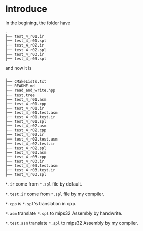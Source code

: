 <!--
 * @Github: https://github.com/Certseeds/CS323_Compilers_2020F
 * @Organization: SUSTech
 * @Author: nanoseeds
 * @Date: 2021-01-29 20:20:35
 * @LastEditors: nanoseeds
 * @LastEditTime: 2021-01-30 17:57:50
 * @License: CC-BY-NC-SA_V4_0 or any later version 
 -->

# Introduce

In the begining, the folder have

``` tree
.
├── test_4_r01.ir
├── test_4_r01.spl
├── test_4_r02.ir
├── test_4_r02.spl
├── test_4_r03.ir
├── test_4_r03.spl
```

and now it is

``` tree
.
├── CMakeLists.txt
├── README.md
├── read_and_write.hpp
├── test.tree
├── test_4_r01.asm
├── test_4_r01.cpp
├── test_4_r01.ir
├── test_4_r01.test.asm
├── test_4_r01.test.ir
├── test_4_r01.spl
├── test_4_r02.asm
├── test_4_r02.cpp
├── test_4_r02.ir
├── test_4_r02.test.asm
├── test_4_r02.test.ir
├── test_4_r02.spl
├── test_4_r03.asm
├── test_4_r03.cpp
├── test_4_r03.ir
├── test_4_r03.test.asm
├── test_4_r03.test.ir
├── test_4_r03.spl
```

`*.ir` come from `*.spl` file by default.

`*.test.ir` come from `*.spl` file by my compiler.

`*.cpp` is `*.spl`'s translation in cpp.

`*.asm` translate `*.spl` to mips32 Assembly by handwrite.

`*.test.asm` translate `*.spl` to mips32 Assembly by my compiler.

